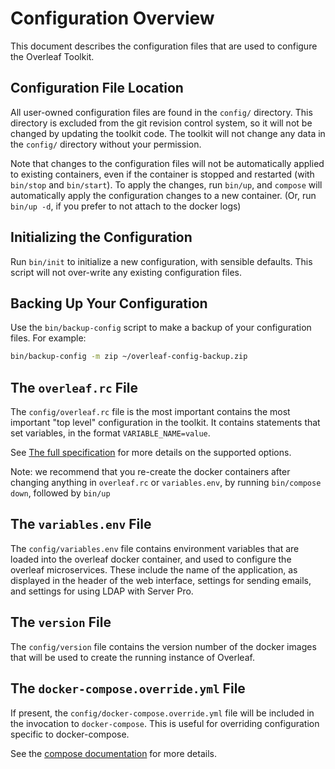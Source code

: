 # Configuration Overview

This document describes the configuration files that are used to configure the Overleaf Toolkit.


## Configuration File Location

All user-owned configuration files are found in the `config/` directory.
This directory is excluded from the git revision control system, so it will not be changed by updating the toolkit code. The toolkit will not change any data in the `config/` directory without your permission.

Note that changes to the configuration files will not be automatically applied
to existing containers, even if the container is stopped and restarted (with
`bin/stop` and `bin/start`). To apply the changes, run `bin/up`, and
`compose` will automatically apply the configuration changes to a new
container. (Or, run `bin/up -d`, if you prefer to not attach to the docker logs)


## Initializing the Configuration

Run `bin/init` to initialize a new configuration, with sensible defaults.
This script will not over-write any existing configuration files.


## Backing Up Your Configuration

Use the `bin/backup-config` script to make a backup of your configuration files.
For example: 

```sh
bin/backup-config -m zip ~/overleaf-config-backup.zip
```


## The `overleaf.rc` File

The `config/overleaf.rc` file is the most important contains the most important "top level" configuration in the toolkit. It contains statements that set variables, in the format `VARIABLE_NAME=value`.


See [The full specification](./overleaf-rc.md) for more details on the supported options. 

Note: we recommend that you re-create the docker containers after changing anything in `overleaf.rc` or `variables.env`, by running `bin/compose down`, followed by `bin/up`


## The `variables.env` File

The `config/variables.env` file contains environment variables that are loaded into the overleaf docker container, and used to configure the overleaf microservices. These include the name of the application, as displayed in the header of the web interface, settings for sending emails, and settings for using LDAP with Server Pro.


## The `version` File

The `config/version` file contains the version number of the docker images that will be used to create the running instance of Overleaf.


## The `docker-compose.override.yml` File

If present, the `config/docker-compose.override.yml` file will be included in the invocation to `docker-compose`. This is useful for overriding configuration specific to docker-compose.

See the [compose documentation](https://docs.docker.com/compose/extends/#adding-and-overriding-configuration) for more details.
